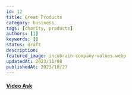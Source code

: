 ```yaml
---
id: 12
title: Great Products
category: business
tags: [charity, products]
authors: [1]
keywords: []
status: draft
description:
featured_image: incubrain-company-values.webp
updatedAt: 2023/11/08
publishedAt: 2023/10/27
---
```


#### [Video Ask](https://www.videoask.com/)
